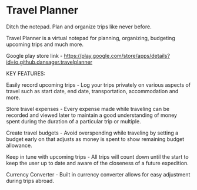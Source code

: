 # Travel Planner
Ditch the notepad. Plan and organize trips like never before.

Travel Planner is a virtual notepad for planning, organizing, budgeting upcoming trips and much more. 

Google play store link -
https://play.google.com/store/apps/details?id=io.github.dansager.travelplanner

KEY FEATURES:

Easily record upcoming trips -
Log your trips privately on various aspects of travel such as start date, end date, transportation, accommodation and more. 

Store travel expenses -
Every expense made while traveling can be recorded and viewed later to maintain a good understanding of money spent during the duration of a particular trip or multiple.

Create travel budgets -
Avoid overspending while traveling by setting a budget early on that adjusts as money is spent to show remaining budget allowance.

Keep in tune with upcoming trips -
All trips will count down until the start to keep the user up to date and aware of the closeness of a future expedition.

Currency Converter -
Built in currency converter allows for easy adjustment during trips abroad.
